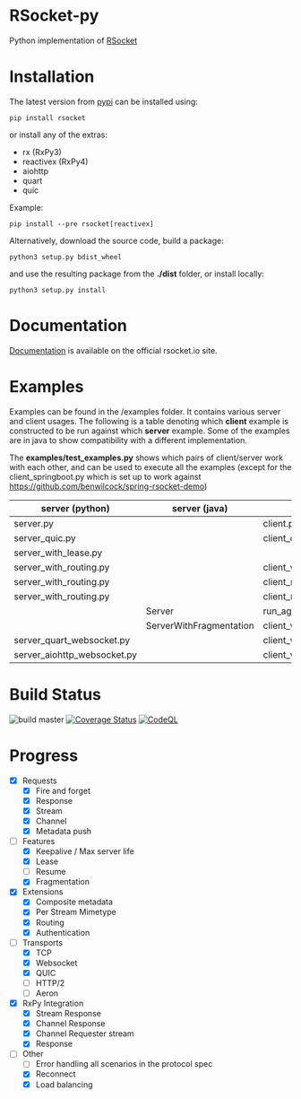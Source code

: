 # RSocket-py

Python implementation of [RSocket](http://rsocket.io)

# Installation

The latest version from [pypi](https://pypi.org/project/rsocket/) can be installed using:

```shell
pip install rsocket
```

or install any of the extras:

* rx (RxPy3)
* reactivex (RxPy4)
* aiohttp
* quart
* quic

Example:

```shell
pip install --pre rsocket[reactivex]
```

Alternatively, download the source code, build a package:

```shell
python3 setup.py bdist_wheel
```

and use the resulting package from the **./dist** folder, or install locally:

```shell
python3 setup.py install
```

# Documentation

[Documentation](https://rsocket.io/guides/rsocket-py) is available on the official rsocket.io site.

# Examples

Examples can be found in the /examples folder. It contains various server and client usages. The following is a table
denoting which <b>client</b> example is constructed to be run against which <b>server</b> example. Some of the examples
are in java to show compatibility with a different implementation.

The **examples/test_examples.py** shows which pairs of client/server work with each other, and can be used to execute
all the examples
(except for the client_springboot.py which is set up to work against https://github.com/benwilcock/spring-rsocket-demo)

| server (python)             | server (java)           | client (python)                    | client(java)    |
|-----------------------------|-------------------------|------------------------------------|-----------------|
| server.py                   |                         | client.py                          |                 |
| server_quic.py              |                         | client_quic.py                     |                 |
| server_with_lease.py        |                         |                                    | ClientWithLease |
| server_with_routing.py      |                         | client_with_routing.py             | Client          |
| server_with_routing.py      |                         | client_rx.py                       |                 |
| server_with_routing.py      |                         | client_reconnect.py                |                 |
|                             | Server                  | run_against_example_java_server.py |                 |
|                             | ServerWithFragmentation | client_with_routing.py             |                 |
| server_quart_websocket.py   |                         | client_websocket.py                |                 |
| server_aiohttp_websocket.py |                         | client_websocket.py                |                 |

# Build Status

![build master](https://github.com/rsocket/rsocket-py/actions/workflows/python-package.yml/badge.svg?branch=master)
[![Coverage Status](https://coveralls.io/repos/github/rsocket/rsocket-py/badge.svg?branch=master)](https://coveralls.io/github/rsocket/rsocket-py?branch=master)
[![CodeQL](https://github.com/rsocket/rsocket-py/actions/workflows/codeql-analysis.yml/badge.svg)](https://github.com/rsocket/rsocket-py/actions/workflows/codeql-analysis.yml)

# Progress

- [X] Requests
    - [X] Fire and forget
    - [X] Response
    - [X] Stream
    - [X] Channel
    - [X] Metadata push
- [ ] Features
    - [X] Keepalive / Max server life
    - [X] Lease
    - [ ] Resume
    - [X] Fragmentation
- [X] Extensions
    - [X] Composite metadata
    - [X] Per Stream Mimetype
    - [X] Routing
    - [X] Authentication
- [ ] Transports
    - [X] TCP
    - [X] Websocket
    - [X] QUIC
    - [ ] HTTP/2
    - [ ] Aeron
- [X] RxPy Integration
    - [X] Stream Response
    - [X] Channel Response
    - [X] Channel Requester stream
    - [X] Response
- [ ] Other
    - [ ] Error handling all scenarios in the protocol spec
    - [X] Reconnect
    - [X] Load balancing
